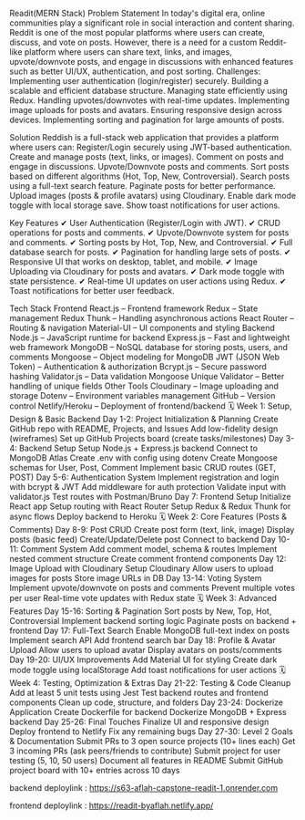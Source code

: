 Readit(MERN Stack) Problem Statement In today's digital era, online communities play a significant role in social interaction and content sharing. Reddit is one of the most popular platforms where users can create, discuss, and vote on posts. However, there is a need for a custom Reddit-like platform where users can share text, links, and images, upvote/downvote posts, and engage in discussions with enhanced features such as better UI/UX, authentication, and post sorting. Challenges: Implementing user authentication (login/register) securely. Building a scalable and efficient database structure. Managing state efficiently using Redux. Handling upvotes/downvotes with real-time updates. Implementing image uploads for posts and avatars. Ensuring responsive design across devices. Implementing sorting and pagination for large amounts of posts.

Solution Reddish is a full-stack web application that provides a platform where users can: Register/Login securely using JWT-based authentication. Create and manage posts (text, links, or images). Comment on posts and engage in discussions. Upvote/Downvote posts and comments. Sort posts based on different algorithms (Hot, Top, New, Controversial). Search posts using a full-text search feature. Paginate posts for better performance. Upload images (posts & profile avatars) using Cloudinary. Enable dark mode toggle with local storage save. Show toast notifications for user actions.

Key Features ✔ User Authentication (Register/Login with JWT). ✔ CRUD operations for posts and comments. ✔ Upvote/Downvote system for posts and comments. ✔ Sorting posts by Hot, Top, New, and Controversial. ✔ Full database search for posts. ✔ Pagination for handling large sets of posts. ✔ Responsive UI that works on desktop, tablet, and mobile. ✔ Image Uploading via Cloudinary for posts and avatars. ✔ Dark mode toggle with state persistence. ✔ Real-time UI updates on user actions using Redux. ✔ Toast notifications for better user feedback.

Tech Stack Frontend React.js – Frontend framework Redux – State management Redux Thunk – Handling asynchronous actions React Router – Routing & navigation Material-UI – UI components and styling Backend Node.js – JavaScript runtime for backend Express.js – Fast and lightweight web framework MongoDB – NoSQL database for storing posts, users, and comments Mongoose – Object modeling for MongoDB JWT (JSON Web Token) – Authentication & authorization Bcrypt.js – Secure password hashing Validator.js – Data validation Mongoose Unique Validator – Better handling of unique fields Other Tools Cloudinary – Image uploading and storage Dotenv – Environment variables management GitHub – Version control Netlify/Heroku – Deployment of frontend/backend 🗓️ Week 1: Setup, Design & Basic Backend Day 1-2: Project Initialization & Planning Create GitHub repo with README, Projects, and Issues Add low-fidelity design (wireframes) Set up GitHub Projects board (create tasks/milestones) Day 3-4: Backend Setup Setup Node.js + Express.js backend Connect to MongoDB Atlas Create .env with config using dotenv Create Mongoose schemas for User, Post, Comment Implement basic CRUD routes (GET, POST) Day 5-6: Authentication System Implement registration and login with bcrypt & JWT Add middleware for auth protection Validate input with validator.js Test routes with Postman/Bruno Day 7: Frontend Setup Initialize React app Setup routing with React Router Setup Redux & Redux Thunk for async flows Deploy backend to Heroku 🗓️ Week 2: Core Features (Posts & Comments) Day 8-9: Post CRUD Create post form (text, link, image) Display posts (basic feed) Create/Update/Delete post Connect to backend Day 10-11: Comment System Add comment model, schema & routes Implement nested comment structure Create comment frontend components Day 12: Image Upload with Cloudinary Setup Cloudinary Allow users to upload images for posts Store image URLs in DB Day 13-14: Voting System Implement upvote/downvote on posts and comments Prevent multiple votes per user Real-time vote updates with Redux state 🗓️ Week 3: Advanced Features Day 15-16: Sorting & Pagination Sort posts by New, Top, Hot, Controversial Implement backend sorting logic Paginate posts on backend + frontend Day 17: Full-Text Search Enable MongoDB full-text index on posts Implement search API Add frontend search bar Day 18: Profile & Avatar Upload Allow users to upload avatar Display avatars on posts/comments Day 19-20: UI/UX Improvements Add Material UI for styling Create dark mode toggle using localStorage Add toast notifications for user actions 🗓️ Week 4: Testing, Optimization & Extras Day 21-22: Testing & Code Cleanup Add at least 5 unit tests using Jest Test backend routes and frontend components Clean up code, structure, and folders Day 23-24: Dockerize Application Create Dockerfile for backend Dockerize MongoDB + Express backend Day 25-26: Final Touches Finalize UI and responsive design Deploy frontend to Netlify Fix any remaining bugs Day 27-30: Level 2 Goals & Documentation Submit PRs to 3 open source projects (10+ lines each) Get 3 incoming PRs (ask peers/friends to contribute) Submit project for user testing (5, 10, 50 users) Document all features in README Submit GitHub project board with 10+ entries across 10 days

backend deploylink : https://s63-aflah-capstone-readit-1.onrender.com

frontend deploylink : https://readit-byaflah.netlify.app/